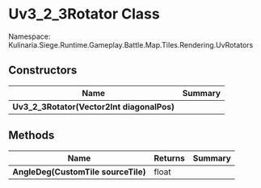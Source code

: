# Uv3_2_3Rotator Class

Namespace: Kulinaria.Siege.Runtime.Gameplay.Battle.Map.Tiles.Rendering.UvRotators


## Constructors

| Name | Summary |
|---|---|
| **Uv3_2_3Rotator(Vector2Int diagonalPos)** |  |
## Methods

| Name | Returns | Summary |
|---|---|---|
| **AngleDeg(CustomTile sourceTile)** | float |  |
